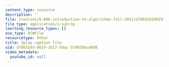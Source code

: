```yaml
---
content_type: resource
description: ''
file: /courses/6-006-introduction-to-algorithms-fall-2011/d786316306191b1750ac57d030ace0d8_moPtwq_cVH8.srt
file_type: application/x-subrip
learning_resource_types: []
ocw_type: OCWFile
resourcetype: Other
title: 3play caption file
uid: d7863163-0619-1b17-50ac-57d030ace0d8
video_metadata:
  youtube_id: null
---
```

